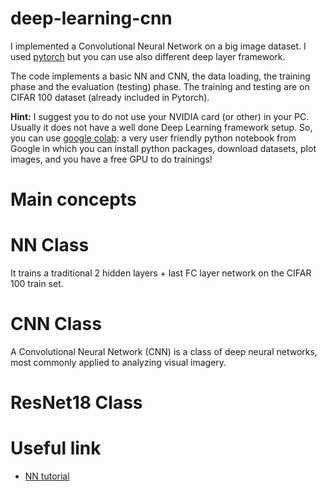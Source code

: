 # deep-learning-cnn

I implemented a Convolutional Neural Network on a big image dataset. I used [pytorch](https://pytorch.org) but you can use also different deep layer framework.

The code implements a basic NN and CNN, the data loading, the training phase and the evaluation (testing) phase. The training and testing are on CIFAR 100 dataset (already included in Pytorch).

**Hint:** I suggest you to do not use your NVIDIA card (or other) in your PC. Usually it does not have a well done Deep Learning framework setup. So, you can use [google colab](https://colab.research.google.com/): a very user friendly python notebook from Google in which you can install python packages, download datasets, plot images, and you have a free GPU to do trainings!

# Main concepts



# NN Class

It trains a traditional 2 hidden layers + last FC layer network on the CIFAR 100 train set.

# CNN Class

A Convolutional Neural Network (CNN) is a class of deep neural networks, most commonly applied to analyzing visual imagery.

# ResNet18 Class

# Useful link

- [NN tutorial](https://pytorch.org/tutorials/beginner/blitz/neural_networks_tutorial.html)
